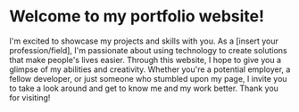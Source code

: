 # Welcome to my portfolio website!

I'm excited to showcase my projects and skills with you. As a [insert your profession/field], I'm passionate about using technology to create solutions that make people's lives easier. Through this website, I hope to give you a glimpse of my abilities and creativity. Whether you're a potential employer, a fellow developer, or just someone who stumbled upon my page, I invite you to take a look around and get to know me and my work better. Thank you for visiting!
